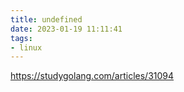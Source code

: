 ```yaml
---
title: undefined
date: 2023-01-19 11:11:41
tags:
- linux
---
```


https://studygolang.com/articles/31094


